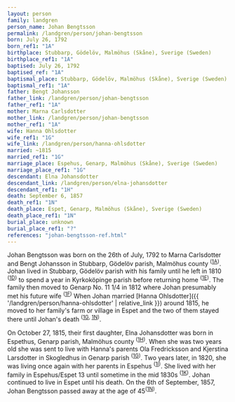 ```yaml
---
layout: person
family: landgren
person_name: Johan Bengtsson
permalink: /landgren/person/johan-bengtsson
born: July 26, 1792
born_ref1: "1A"
birthplace: Stubbarp, Gödelöv, Malmöhus (Skåne), Sverige (Sweden)
birthplace_ref1: "1A"
baptised: July 26, 1792
baptised_ref: "1A"
baptismal_place: Stubbarp, Gödelöv, Malmöhus (Skåne), Sverige (Sweden)
baptismal_ref1: "1A"
father: Bengt Johansson
father_link: /landgren/person/johan-bengtsson
father_ref1: "1A"
mother: Marna Carlsdotter
mother_link: /landgren/person/johan-bengtsson
mother_ref1: "1A"
wife: Hanna Ohlsdotter
wife_ref1: "1G"
wife_link: /landgren/person/hanna-ohlsdotter
married: ~1815
married_ref1: "1G"
marriage_place: Espehus, Genarp, Malmöhus (Skåne), Sverige (Sweden)
marriage_place_ref1: "1G"
descendant: Elna Johansdotter
descendant_link: /landgren/person/elna-johansdotter
descendant_ref1: "1H"
death: September 6, 1857
death_ref1: "1N"
death_place: Espet, Genarp, Malmöhus (Skåne), Sverige (Sweden)
death_place_ref1: "1N"
burial_place: unknown
burial_place_ref1: "?"
references: "johan-bengtsson-ref.html"
---
```

Johan Bengtsson was born on the 26th of July, 1792 to Marna Carlsdotter and Bengt Johansson in Stubbarp, Gödelöv parish, Malmöhus county <sup>([1A](#1A))</sup>. Johan lived in Stubbarp, Gödelöv parish with his family until he left in 1810 <sup>([1D](#1D))</sup> to spend a year in Kyrkoköpinge parish before returning home <sup>([1E](#1E))</sup>. The family then moved to Genarp No. 11 1/4 in 1812 where Johan presumably met his future wife <sup>([1F](#1F))</sup> When Johan married [Hanna Ohlsdotter]({{ '/landgren/person/hanna-ohlsdotter' | relative_link }}) around 1815, he moved to her family's farm or village in Espet and the two of them stayed there until Johan's death <sup>([1G](#1G), [1N](#1N))</sup>.

On October 27, 1815, their first daughter, Elna Johansdotter was born in Espethus, Genarp parish, Malmöhus county <sup>([1H](#1H))</sup>. When she was two years old she was sent to live with Hanna's parents Ola Fredricksson and Kjerstina Larsdotter in Skogledhus in Genarp parish <sup>([1G](#1G))</sup>. Two years later, in 1820, she was living once again with her parents in Espehus <sup>([1I](#1I))</sup>. She lived with her family in Espehus/Espet 13 until sometime in the mid 1830s <sup>([1K](#1K))</sup>. Johan continued to live in Espet until his death. On the 6th of September, 1857, Johan Bengtsson passed away at the age of 45<sup>([1N](#1N))</sup>.
